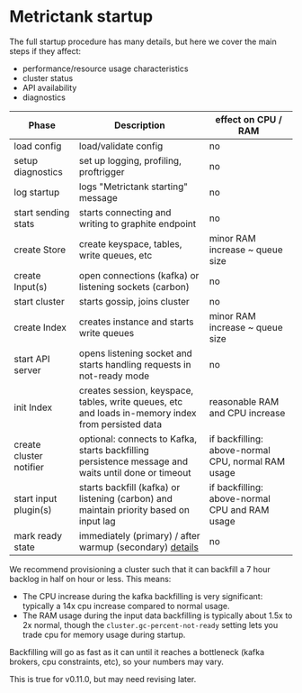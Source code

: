 # Metrictank startup

The full startup procedure has many details, but here we cover the main steps if they affect:

* performance/resource usage characteristics
* cluster status
* API availability
* diagnostics


| Phase                   | Description                                                                                        | effect on CPU / RAM                 |
| ----------------------- | -------------------------------------------------------------------------------------------------- | ----------------------------------- |
| load config             | load/validate config                                                                               | no                                  |
| setup diagnostics       | set up logging, profiling, proftrigger                                                             | no                                  |
| log startup             | logs "Metrictank starting" message                                                                 | no                                  |
| start sending stats     | starts connecting and writing to graphite endpoint                                                 | no                                  |
| create Store            | create keyspace, tables, write queues, etc                                                         | minor RAM increase ~ queue size     |
| create Input(s)         | open connections (kafka) or listening sockets (carbon)                                 | no                                  |
| start cluster           | starts gossip, joins cluster                                                                       | no                                  |
| create Index            | creates instance and starts write queues                                                           | minor RAM increase ~ queue size     |
| start API server        | opens listening socket and starts handling requests in not-ready mode                              | no                                  |
| init Index              | creates session, keyspace, tables, write queues, etc and loads in-memory index from persisted data | reasonable RAM and CPU increase                    |
| create cluster notifier | optional: connects to Kafka, starts backfilling persistence message and waits until done or timeout| if backfilling: above-normal CPU, normal RAM usage |
| start input plugin(s)   | starts backfill (kafka) or listening (carbon) and maintain priority based on input lag | if backfilling: above-normal CPU and RAM usage     |
| mark ready state        | immediately (primary) / after warmup (secondary) [details](clustering.md#priority-and-ready-state) | no                                                 |

We recommend provisioning a cluster such that it can backfill a 7 hour backlog in half on hour or less. This means:
* The CPU increase during the kafka backfilling is very significant: typically a 14x cpu increase compared to normal usage.
* The RAM usage during the input data backfilling is typically about 1.5x to 2x normal,
  though the `cluster.gc-percent-not-ready` setting lets you trade cpu for memory usage during startup.

Backfilling will go as fast as it can until it reaches a bottleneck (kafka brokers, cpu constraints, etc), so your numbers may vary.

This is true for v0.11.0, but may need revising later.
